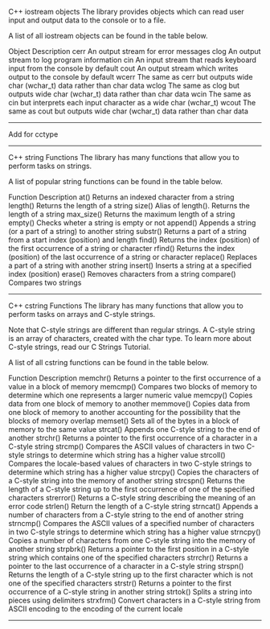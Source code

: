 C++ iostream objects
The <iostream> library provides objects which can read user input and output data to the console or to a file.

A list of all iostream objects can be found in the table below.

Object Description
cerr An output stream for error messages
clog An output stream to log program information
cin An input stream that reads keyboard input from the console by default
cout An output stream which writes output to the console by default
wcerr The same as cerr but outputs wide char (wchar_t) data rather than char data
wclog The same as clog but outputs wide char (wchar_t) data rather than char data
wcin The same as cin but interprets each input character as a wide char (wchar_t)
wcout The same as cout but outputs wide char (wchar_t) data rather than char data

---

Add for cctype

---

C++ string Functions
The <string> library has many functions that allow you to perform tasks on strings.

A list of popular string functions can be found in the table below.

Function Description
at() Returns an indexed character from a string
length() Returns the length of a string
size() Alias of length(). Returns the length of a string
max_size() Returns the maximum length of a string
empty() Checks wheter a string is empty or not
append() Appends a string (or a part of a string) to another string
substr() Returns a part of a string from a start index (position) and length
find() Returns the index (position) of the first occurrence of a string or character
rfind() Returns the index (position) of the last occurrence of a string or character
replace() Replaces a part of a string with another string
insert() Inserts a string at a specified index (position)
erase() Removes characters from a string
compare() Compares two strings

---

C++ cstring Functions
The <cstring> library has many functions that allow you to perform tasks on arrays and C-style strings.

Note that C-style strings are different than regular strings. A C-style string is an array of characters, created with the char type. To learn more about C-style strings, read our C Strings Tutorial.

A list of all cstring functions can be found in the table below.

Function Description
memchr() Returns a pointer to the first occurrence of a value in a block of memory
memcmp() Compares two blocks of memory to determine which one represents a larger numeric value
memcpy() Copies data from one block of memory to another
memmove() Copies data from one block of memory to another accounting for the possibility that the blocks of memory overlap
memset() Sets all of the bytes in a block of memory to the same value
strcat() Appends one C-style string to the end of another
strchr() Returns a pointer to the first occurrence of a character in a C-style string
strcmp() Compares the ASCII values of characters in two C-style strings to determine which string has a higher value
strcoll() Compares the locale-based values of characters in two C-style strings to determine which string has a higher value
strcpy() Copies the characters of a C-style string into the memory of another string
strcspn() Returns the length of a C-style string up to the first occurrence of one of the specified characters
strerror() Returns a C-style string describing the meaning of an error code
strlen() Return the length of a C-style string
strncat() Appends a number of characters from a C-style string to the end of another string
strncmp() Compares the ASCII values of a specified number of characters in two C-style strings to determine which string has a higher value
strncpy() Copies a number of characters from one C-style string into the memory of another string
strpbrk() Returns a pointer to the first position in a C-style string which contains one of the specified characters
strrchr() Returns a pointer to the last occurrence of a character in a C-style string
strspn() Returns the length of a C-style string up to the first character which is not one of the specified characters
strstr() Returns a pointer to the first occurrence of a C-style string in another string
strtok() Splits a string into pieces using delimiters
strxfrm() Convert characters in a C-style string from ASCII encoding to the encoding of the current locale

---


